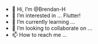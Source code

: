 - 👋 Hi, I’m @Brendan-H
- 👀 I’m interested in ... Flutter!
- 🌱 I’m currently learning ...
- 💞️ I’m looking to collaborate on ...
- 📫 How to reach me ...

<!---
Brendan-H/brendan-h is a ✨ special ✨ repository because its `README.md` (this file) appears on your GitHub profile.
You can click the Preview link to take a look at your changes.
--->
